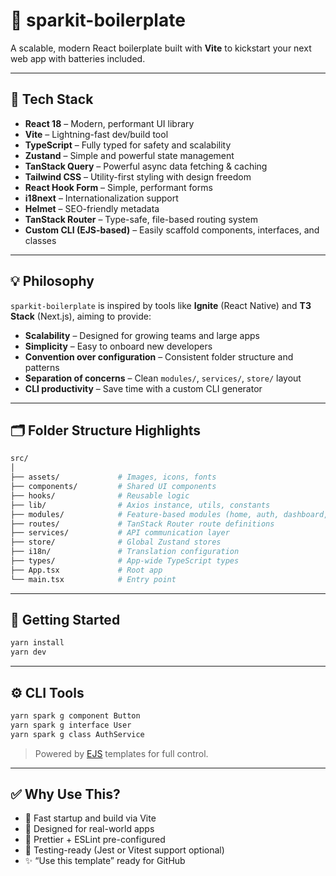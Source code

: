 # 🚀 sparkit-boilerplate

A scalable, modern React boilerplate built with **Vite** to kickstart your next web app with batteries included.

---

## 🧰 Tech Stack

- **React 18** – Modern, performant UI library
- **Vite** – Lightning-fast dev/build tool
- **TypeScript** – Fully typed for safety and scalability
- **Zustand** – Simple and powerful state management
- **TanStack Query** – Powerful async data fetching & caching
- **Tailwind CSS** – Utility-first styling with design freedom
- **React Hook Form** – Simple, performant forms
- **i18next** – Internationalization support
- **Helmet** – SEO-friendly metadata
- **TanStack Router** – Type-safe, file-based routing system
- **Custom CLI (EJS-based)** – Easily scaffold components, interfaces, and classes

---

## 💡 Philosophy

`sparkit-boilerplate` is inspired by tools like **Ignite** (React Native) and **T3 Stack** (Next.js), aiming to provide:

- **Scalability** – Designed for growing teams and large apps
- **Simplicity** – Easy to onboard new developers
- **Convention over configuration** – Consistent folder structure and patterns
- **Separation of concerns** – Clean `modules/`, `services/`, `store/` layout
- **CLI productivity** – Save time with a custom CLI generator

---

## 🗂 Folder Structure Highlights

```bash
src/
│
├── assets/             # Images, icons, fonts
├── components/         # Shared UI components
├── hooks/              # Reusable logic
├── lib/                # Axios instance, utils, constants
├── modules/            # Feature-based modules (home, auth, dashboard, etc.)
├── routes/             # TanStack Router route definitions
├── services/           # API communication layer
├── store/              # Global Zustand stores
├── i18n/               # Translation configuration
├── types/              # App-wide TypeScript types
├── App.tsx             # Root app
└── main.tsx            # Entry point
```

---

## 🚀 Getting Started

```bash
yarn install
yarn dev
```

---

## ⚙️ CLI Tools

```bash
yarn spark g component Button
yarn spark g interface User
yarn spark g class AuthService
```

> Powered by [EJS](https://ejs.co) templates for full control.

---

## ✅ Why Use This?

- 💨 Fast startup and build via Vite
- 🧠 Designed for real-world apps
- 🧼 Prettier + ESLint pre-configured
- 🧪 Testing-ready (Jest or Vitest support optional)
- ✨ “Use this template” ready for GitHub
